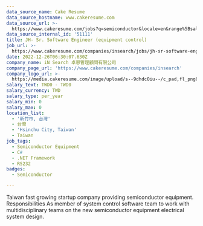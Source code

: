 ```yaml
---
data_source_name: Cake Resume
data_source_hostname: www.cakeresume.com
data_source_url: >-
  https://www.cakeresume.com/jobs?q=semiconductor&locale=en&range%5Bsalary_range%5D%5Bmin%5D=1000000
data_source_internal_id: '51111'
title: JH- Sr. Software Engineer (equipment control)
job_url: >-
  https://www.cakeresume.com/companies/insearch/jobs/jh-sr-software-engineer-equipment-control
date: 2022-12-26T06:30:07.630Z
company_name: iN Search 卓恩管理顧問有限公司
company_page_url: 'https://www.cakeresume.com/companies/insearch'
company_logo_url: >-
  https://media.cakeresume.com/image/upload/s--9dhdcOiu--/c_pad,fl_png8,h_200,w_200/v1610522688/ppnzb1veba43cha2rznf.png
salary_text: TWD0 - TWD0
salary_currency: TWD
salary_type: per_year
salary_min: 0
salary_max: 0
location_list:
  - '新竹市, 台灣'
  - 台灣
  - 'Hsinchu City, Taiwan'
  - Taiwan
job_tags:
  - Semiconductor Equipment
  - C#
  - .NET Framework
  - RS232
badges:
  - Semiconductor

---
```


Taiwan fast growing startup company providing semiconductor equipment. Responsibilities As member of system control software team to work with multidisciplinary teams on the new semiconductor equipment electrical system design.